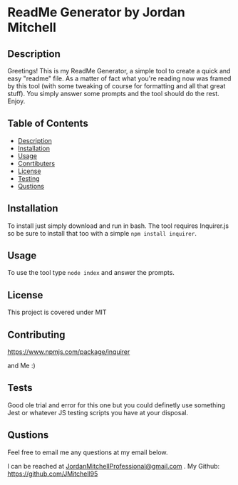  # ReadMe Generator by Jordan Mitchell
  
 ## Description 
Greetings! This is my ReadMe Generator, a simple tool to create a quick and easy "readme" file. As a matter of fact what you're reading now was framed by this tool (with    some tweaking of course for formatting and all that great stuff). You simply answer some prompts and the tool should do the rest. Enjoy.
    
 ## Table of Contents 
    
   * [Description](#description)
   * [Installation](#installation)
   * [Usage](#usage)
   * [Conrtibuters](#credits)
   * [License](#license)
   * [Testing](#tests)
   * [Qustions](#qustions)
    
    
   ## Installation
    
   To install just simply download and run in bash. The tool requires Inquirer.js so be sure to install that too with a simple `npm install inquirer`.
     
   ## Usage 
    
   To use the tool type `node index` and answer the prompts. 
    
     
   ## License
    
   This project is covered under MIT
    
    
   ## Contributing
    
   https://www.npmjs.com/package/inquirer
    
   and Me :) 
    
   ## Tests
    
   Good ole trial and error for this one but you could definetly use something Jest or whatever JS testing scripts you have at your disposal.
    
    
   ## Qustions
    
   Feel free to email me any questions at my email below.
    
   I can  be reached at JordanMitchellProfessional@gmail.com .
   My Github: https://github.com/JMitchell95
